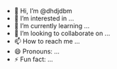 - 👋 Hi, I’m @dhdjdbm
- 👀 I’m interested in ...
- 🌱 I’m currently learning ...
- 💞️ I’m looking to collaborate on ...
- 📫 How to reach me ...
- 😄 Pronouns: ...
- ⚡ Fun fact: ...

<!---
dhdjdbm/dhdjdbm is a ✨ special ✨ repository because its `README.md` (this file) appears on your GitHub profile.
You can click the Preview link to take a look at your changes.
--->
